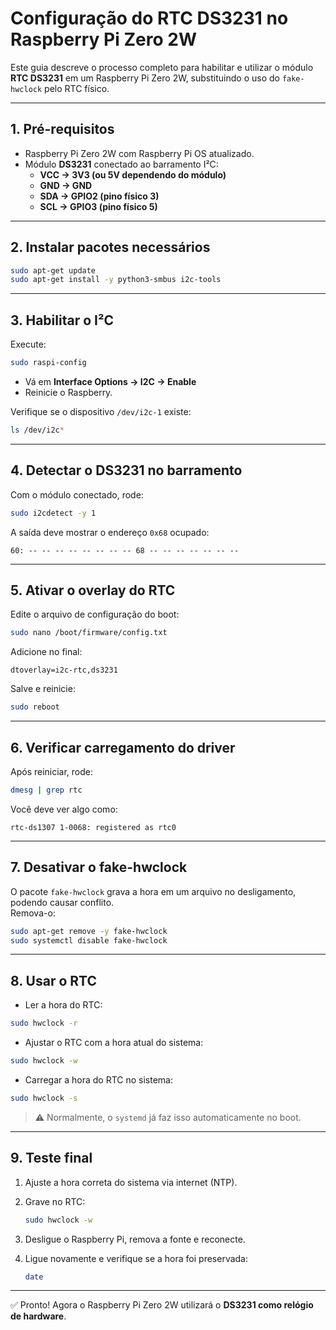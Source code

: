 # Configuração do RTC DS3231 no Raspberry Pi Zero 2W

Este guia descreve o processo completo para habilitar e utilizar o módulo **RTC DS3231** em um Raspberry Pi Zero 2W, substituindo o uso do `fake-hwclock` pelo RTC físico.

---

## 1. Pré-requisitos

- Raspberry Pi Zero 2W com Raspberry Pi OS atualizado.  
- Módulo **DS3231** conectado ao barramento I²C:  
  - **VCC → 3V3 (ou 5V dependendo do módulo)**  
  - **GND → GND**  
  - **SDA → GPIO2 (pino físico 3)**  
  - **SCL → GPIO3 (pino físico 5)**

---

## 2. Instalar pacotes necessários

```bash
sudo apt-get update
sudo apt-get install -y python3-smbus i2c-tools
```

---

## 3. Habilitar o I²C

Execute:

```bash
sudo raspi-config
```

- Vá em **Interface Options → I2C → Enable**  
- Reinicie o Raspberry.

Verifique se o dispositivo `/dev/i2c-1` existe:

```bash
ls /dev/i2c*
```

---

## 4. Detectar o DS3231 no barramento

Com o módulo conectado, rode:

```bash
sudo i2cdetect -y 1
```

A saída deve mostrar o endereço `0x68` ocupado:

```
60: -- -- -- -- -- -- -- -- 68 -- -- -- -- -- -- --
```

---

## 5. Ativar o overlay do RTC

Edite o arquivo de configuração do boot:

```bash
sudo nano /boot/firmware/config.txt
```

Adicione no final:

```
dtoverlay=i2c-rtc,ds3231
```

Salve e reinicie:

```bash
sudo reboot
```

---

## 6. Verificar carregamento do driver

Após reiniciar, rode:

```bash
dmesg | grep rtc
```

Você deve ver algo como:

```
rtc-ds1307 1-0068: registered as rtc0
```

---

## 7. Desativar o fake-hwclock

O pacote `fake-hwclock` grava a hora em um arquivo no desligamento, podendo causar conflito.  
Remova-o:

```bash
sudo apt-get remove -y fake-hwclock
sudo systemctl disable fake-hwclock
```

---

## 8. Usar o RTC

- Ler a hora do RTC:

```bash
sudo hwclock -r
```

- Ajustar o RTC com a hora atual do sistema:

```bash
sudo hwclock -w
```

- Carregar a hora do RTC no sistema:

```bash
sudo hwclock -s
```

> ⚠️ Normalmente, o `systemd` já faz isso automaticamente no boot.

---

## 9. Teste final

1. Ajuste a hora correta do sistema via internet (NTP).  
2. Grave no RTC:

   ```bash
   sudo hwclock -w
   ```

3. Desligue o Raspberry Pi, remova a fonte e reconecte.  
4. Ligue novamente e verifique se a hora foi preservada:

   ```bash
   date
   ```

---

✅ Pronto! Agora o Raspberry Pi Zero 2W utilizará o **DS3231 como relógio de hardware**.  
